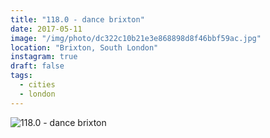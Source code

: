 ```yaml
---
title: "118.0 - dance brixton"
date: 2017-05-11
image: "/img/photo/dc322c10b21e3e868898d8f46bbf59ac.jpg"
location: "Brixton, South London"
instagram: true
draft: false
tags:
  - cities
  - london
---
```


![118.0 - dance brixton](/img/photo/dc322c10b21e3e868898d8f46bbf59ac.jpg)
